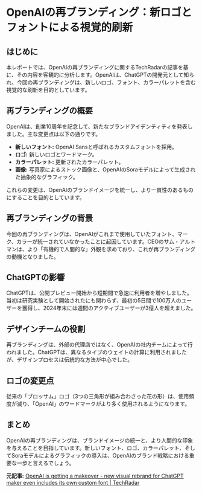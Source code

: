 # OpenAIの再ブランディング：新ロゴとフォントによる視覚的刷新

## はじめに

本レポートでは、OpenAIの再ブランディングに関するTechRadarの記事を基に、その内容を客観的に分析します。OpenAIは、ChatGPTの開発元として知られ、今回の再ブランディングは、新しいロゴ、フォント、カラーパレットを含む視覚的な刷新を目的としています。

## 再ブランディングの概要

OpenAIは、創業10周年を記念して、新たなブランドアイデンティティを発表しました。主な変更点は以下の通りです。

* **新しいフォント:** OpenAI Sansと呼ばれるカスタムフォントを採用。
* **ロゴ:** 新しいロゴとワードマーク。
* **カラーパレット:** 更新されたカラーパレット。
* **画像:** 写真家によるストック画像と、OpenAIのSoraモデルによって生成された抽象的なグラフィック。

これらの変更は、OpenAIのブランドイメージを統一し、より一貫性のあるものにすることを目的としています。

## 再ブランディングの背景

今回の再ブランディングは、OpenAIがこれまで使用していたフォント、マーク、カラーが統一されていなかったことに起因しています。CEOのサム・アルトマンは、より「有機的で人間的な」外観を求めており、これが再ブランディングの動機となりました。

## ChatGPTの影響

ChatGPTは、公開プレビュー開始から短期間で急速に利用者を増やしました。当初は研究実験として開始されたにも関わらず、最初の5日間で100万人のユーザーを獲得し、2024年末には週間のアクティブユーザーが3億人を超えました。

## デザインチームの役割

再ブランディングは、外部の代理店ではなく、OpenAIの社内チームによって行われました。ChatGPTは、異なるタイプのウェイトの計算に利用されましたが、デザインプロセスは伝統的な方法が中心でした。

## ロゴの変更点

従来の「ブロッサム」ロゴ（3つの三角形が組み合わさった花の形）は、使用頻度が減り、「OpenAI」のワードマークがより多く使用されるようになります。

## まとめ

OpenAIの再ブランディングは、ブランドイメージの統一と、より人間的な印象を与えることを目指しています。新しいフォント、ロゴ、カラーパレット、そしてSoraモデルによるグラフィックの導入は、OpenAIのブランド戦略における重要な一歩と言えるでしょう。



**元記事:** [OpenAI is getting a makeover - new visual rebrand for ChatGPT maker even includes its own custom font | TechRadar](https://www.techradar.com/pro/openai-is-getting-a-makeover-new-visual-rebrand-for-chatgpt-maker-even-includes-its-own-custom-font)